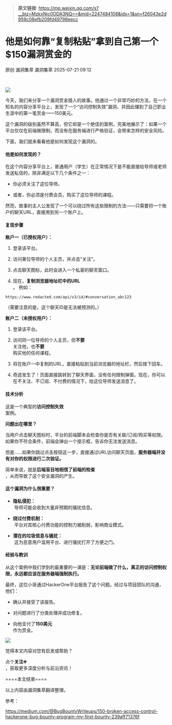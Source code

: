 > **原文链接**: https://mp.weixin.qq.com/s?__biz=MzkxNjc0ODA3NQ==&mid=2247484108&idx=1&sn=f26043e2d959c08efb209fd49798eecc

#  他是如何靠“复制粘贴”拿到自己第一个$150漏洞赏金的  
原创 漏洞集萃  漏洞集萃   2025-07-21 09:12  
  
   
  
![](https://mmbiz.qpic.cn/mmbiz_png/Y5LD4fX7WOLNDGicTQWdypVO82htJfN4E1yFQNP0R4RiaXg0ibicMjl2vLFwv1KJ5vG8lBtYqIWKc44s63jxcQO7Yg/640?wx_fmt=png&from=appmsg "")  
  
  
  
今天，我们来分享一个漏洞赏金猎人的故事。他通过一个非常巧妙的方法，在一个知名的内容分享平台上，发现了一个“访问控制失效”漏洞，并因此赚到了自己职业生涯中的第一笔赏金——150美元。  
  
这个漏洞的级别虽然不算高，但它却是一个绝佳的案例，完美地展示了：如果一个平台仅仅在前端做限制，而没有在服务端进行严格验证，会带来怎样的安全风险。  
  
下面，我们就来看看他是如何发现这个漏洞的。  
#### 他是如何发现的？  
  
在这个内容分享平台上，普通用户（学生）在正常情况下是不能直接给导师或老师发送私信的，除非满足以下几个条件之一：  
- 你必须关注了这位导师。  
  
- 或者，你必须是付费会员，购买了这位导师的课程。  
  
然而，故事的主人公发现了一个可以绕过所有这些限制的方法——只需要将一个账户的聊天URL，直接用到另一个账户上。  
#### 复现步骤  
  
**账户一（已授权用户）：**  
1. 登录该平台。  
  
1. 访问某位导师的个人主页，并点击“关注”。  
  
1. 点击聊天图标，此时会进入一个私密的聊天窗口。  
  
1. 现在，**复制浏览器地址栏中的URL**  
。 例如： 
```
https://www.redacted.com/api/v3/id/#conversation_abc123
```

  
  
（需要注意的是，这个聊天ID是无法被预测的。）  
  
**账户二（未授权用户）：**  
1. 登录该平台。  
  
1. 访问同一位导师的个人主页，但**不要**  
关注他，也**不要**  
购买他的任何课程。  
  
1. 将在账户一中复制的URL，直接粘贴到当前浏览器的地址栏，然后按下回车。  
  
1. 奇迹发生了！页面直接跳转到了聊天界面，没有任何限制弹窗。现在，你可以在不关注、不订阅、不付费的情况下，给这位导师发送消息了。  
  
#### 技术分析  
  
这是一个典型的**访问控制失效**  
案例。  
  
**问题出在哪里？**  
  
当用户点击聊天图标时，平台的前端脚本会检查你是否有关联/订阅/购买等权限。如果你不符合条件，前端会弹出一个提示框，告诉你无法发送消息。  
  
但是……如果你跳过点击按钮这一步，直接通过URL访问聊天页面，**服务器端并没有对你的权限进行二次验证。**  
  
简单来说，就是**后端盲目地相信了前端的检查**  
，从而导致了这个安全漏洞的产生。  
#### 这个漏洞为什么很重要？  
- **隐私侵犯：**  
 导师可能会收到大量非预期的骚扰信息。  
  
- **绕过付费机制：**  
 平台对其核心付费功能的控制力被削弱，影响商业模式。  
  
- **潜在的垃圾信息与骚扰：**  
 这为恶意用户滥用平台、进行骚扰打开了方便之门。  
  
#### 经验与教训  
  
从这个案例中我们学到的最重要的一课是：**无论前端做了什么，真正的访问控制权限，永远都应该在服务器端强制执行。**  
  
最终，这位小哥通过HackerOne平台报告了这个问题。经过与项目团队的沟通，他们：  
- 确认并接受了该报告。  
  
- 对问题进行了分类处理并成功修复。  
  
- 向他支付了**150美元**  
作为赏金。  
  
![](https://mmbiz.qpic.cn/mmbiz_png/Y5LD4fX7WOLRgzxswNMosdb4HdiarwSPgqOkY9uW9WFCQp7amiaVxZfrSrsLfGXpw9ic1JNt3adOEra65q9hC6fkQ/640?wx_fmt=png&from=appmsg "")  
  
  
  
  
觉得本文内容对您有启发或帮助？  
  
点个**关注➕**  
，获取更多深度分析与前沿资讯！  
  
  
  
====本文结束====  
  
以上内容由漏洞集萃翻译整理。  
  
参考：  
  
https://medium.com/@BugBountyWriteups/150-broken-access-control-hackerone-bug-bounty-program-my-first-bounty-239aff71376f  
  
  
